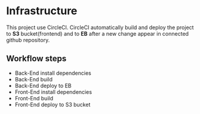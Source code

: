 # Infrastructure
This project use CircleCI. CircleCI automatically build and deploy the project to **S3** bucket(frontend) and to **EB** after a new change appear in connected github repository.

## Workflow steps
- Back-End install dependencies
- Back-End build
- Back-End deploy to EB
- Front-End install dependencies
- Front-End build
- Front-End deploy to S3 bucket
